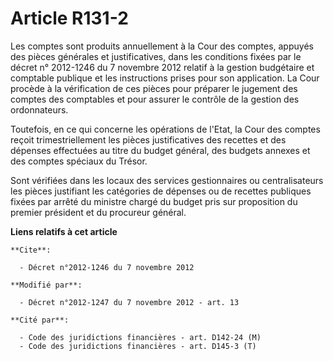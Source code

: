 # Article R131-2

Les comptes sont produits annuellement à la Cour des comptes, appuyés des pièces générales et justificatives, dans les
conditions fixées par le                 décret n° 2012-1246 du 7 novembre 2012 relatif à la gestion budgétaire et comptable
publique et les instructions prises pour son application. La Cour procède à la vérification de ces pièces pour préparer le
jugement des comptes des comptables et pour assurer le contrôle de la gestion des ordonnateurs. 

Toutefois, en ce qui concerne les opérations de l'Etat, la Cour des comptes reçoit trimestriellement les pièces
justificatives des recettes et des dépenses effectuées au titre du budget général, des budgets annexes et des comptes
spéciaux du Trésor. 

Sont vérifiées dans les locaux des services gestionnaires ou centralisateurs les pièces justifiant les catégories de dépenses
ou de recettes publiques fixées par arrêté du ministre chargé du budget pris sur proposition du premier président et du
procureur général.

**Liens relatifs à cet article**

	**Cite**:

	  - Décret n°2012-1246 du 7 novembre 2012

	**Modifié par**:

	  - Décret n°2012-1247 du 7 novembre 2012 - art. 13

	**Cité par**:

	  - Code des juridictions financières - art. D142-24 (M)
	  - Code des juridictions financières - art. D145-3 (T)
